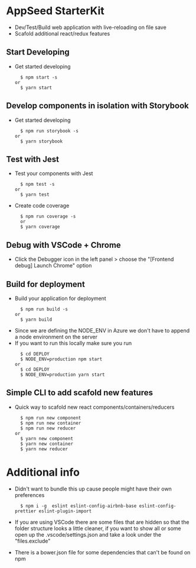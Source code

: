 # AppSeed StarterKit

- Dev/Test/Build web application with live-reloading on file save
- Scafold additional react/redux features

## Start Developing

- Get started developing

  ```
    $ npm start -s
  or
    $ yarn start
  ```

## Develop components in isolation with Storybook

- Get started developing

  ```
    $ npm run storybook -s
  or
    $ yarn storybook
  ```

## Test with Jest

- Test your components with Jest
  ```text
    $ npm test -s
  or
    $ yarn test
  ```
- Create code coverage

  ```text
    $ npm run coverage -s
    or
    $ yarn coverage
  ```

## Debug with VSCode + Chrome

- Click the Debugger icon in the left panel > choose the "[Frontend debug] Launch Chrome" option

## Build for deployment

- Build your application for deployment
  ```
    $ npm run build -s
  or
    $ yarn build
  ```
- Since we are defining the NODE_ENV in Azure we don't have to append a node environment on the server
- If you want to run this locally make sure you run
  ```
    $ cd DEPLOY
    $ NODE_ENV=production npm start
  or
    $ cd DEPLOY
    $ NODE_ENV=production yarn start
  ```

## Simple CLI to add scafold new features

- Quick way to scafold new react components/containers/reducers

  ```
    $ npm run new component
    $ npm run new container
    $ npm run new reducer
  or
    $ yarn new component
    $ yarn new container
    $ yarn new reducer
  ```

# Additional info

- Didn't want to bundle this up cause people might have their own preferences

  ```text
    $ npm i -g  eslint eslint-config-airbnb-base eslint-config-prettier eslint-plugin-import
  ```

- If you are using VSCode there are some files that are hidden so that the folder structure looks a little cleaner, if you want to show all or some open up the .vscode/settings.json and take a look under the "files.exclude"

- There is a bower.json file for some dependencies that can't be found on npm
